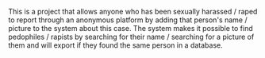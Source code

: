This is a project that allows anyone who has been sexually harassed / raped to report through an anonymous platform by adding that person's name / picture to the system about this case.
The system makes it possible to find pedophiles / rapists by searching for their name / searching for a picture of them and will export if they found the same person in a database.
